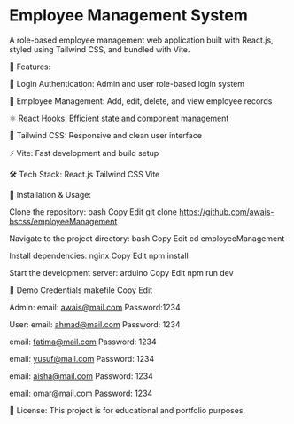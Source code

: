 # Employee Management System

A role-based employee management web application built with React.js, styled using Tailwind CSS, and bundled with Vite.

🚀 Features:

🔐 Login Authentication: Admin and user role-based login system

👥 Employee Management: Add, edit, delete, and view employee records

⚛️ React Hooks: Efficient state and component management

🎨 Tailwind CSS: Responsive and clean user interface

⚡ Vite: Fast development and build setup

🛠 Tech Stack:
React.js
Tailwind CSS
Vite

🔧 Installation & Usage:

Clone the repository:
bash
Copy
Edit
git clone https://github.com/awais-bscss/employeeManagement

Navigate to the project directory:
bash
Copy
Edit
cd employeeManagement

Install dependencies:
nginx
Copy
Edit
npm install

Start the development server:
arduino
Copy
Edit
npm run dev

🔐 Demo Credentials
makefile
Copy
Edit

Admin:
email: awais@mail.com
Password:1234

User:
email: ahmad@mail.com
Password: 1234

email: fatima@mail.com
Password: 1234

email: yusuf@mail.com
Password: 1234

email: aisha@mail.com
Password: 1234

email: omar@mail.com
Password: 1234

📄 License:
This project is for educational and portfolio purposes.
